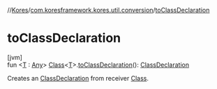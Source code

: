 //[Kores](../../index.md)/[com.koresframework.kores.util.conversion](index.md)/[toClassDeclaration](to-class-declaration.md)

# toClassDeclaration

[jvm]\
fun <[T](to-class-declaration.md) : [Any](https://kotlinlang.org/api/latest/jvm/stdlib/kotlin/-any/index.html)> [Class](https://docs.oracle.com/javase/8/docs/api/java/lang/Class.html)<[T](to-class-declaration.md)>.[toClassDeclaration](to-class-declaration.md)(): [ClassDeclaration](../com.koresframework.kores.base/-class-declaration/index.md)

Creates an [ClassDeclaration](../com.koresframework.kores.base/-class-declaration/index.md) from receiver [Class](https://docs.oracle.com/javase/8/docs/api/java/lang/Class.html).
